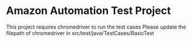 # Amazon Automation Test Project

This project requires chromedriver to run the test cases
Please update the filepath of chromedriver in src/test/java/TestCases/BasicTest
